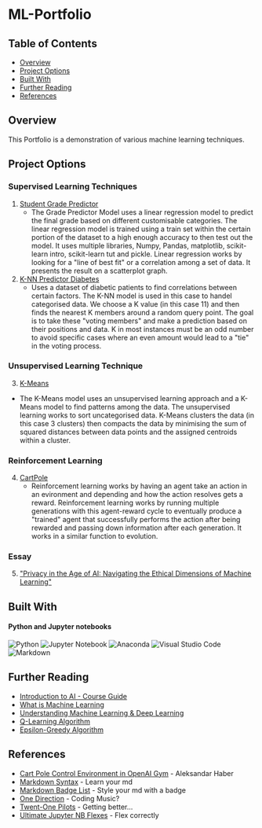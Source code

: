 # ML-Portfolio

## Table of Contents

- [Overview](#overview)
- [Project Options](#project-options)
- [Built With](#built-with)
- [Further Reading](#further-reading)
- [References](#references)

## Overview

This Portfolio is a demonstration of various machine learning techniques. 

## Project Options

### Supervised Learning Techniques
1. [Student Grade Predictor](Student-Grade-PredictorGP.ipynb) 
    - The Grade Predictor Model uses a linear regression model to predict the final grade based on different customisable categories. The linear regression model is trained using a train set within the certain portion of the dataset to a high enough accuracy to then test out the model. It uses multiple libraries, Numpy, Pandas, matplotlib, scikit-learn intro, scikit-learn tut and pickle. Linear regression works by looking for a "line of best fit" or a correlation among a set of data. It presents the result on a scatterplot graph.
2. [K-NN Predictor Diabetes](KNN-Predictor-Diabetes/KNN-Predict.ipynb)
   - Uses a dataset of diabetic patients to find correlations between certain factors. The K-NN model is used in this case to handel categorised data. We choose a K value (in this case 11) and then finds the nearest K members around a random query point. The goal is to take these "voting members" and make a prediction based on their positions and data. K in most instances must be an odd number to avoid specific cases where an even amount would lead to a "tie" in the voting process.

### Unsupervised Learning Technique
3. [K-Means](KMeans/KMeans.ipynb)
- The K-Means model uses an unsupervised learning approach and a K-Means model to find patterns among the data. The unsupervised learning works to sort uncategorised data. K-Means clusters the data (in this case 3 clusters) then compacts the data by minimising the sum of squared distances between data points and the assigned centroids within a cluster.
  
### Reinforcement Learning
4. [CartPole](CartPole/CartPole-v1.ipynb)
   - Reinforcement learning works by having an agent take an action in an evironment and depending and how the action resolves gets a reward. Reinforcement learning works by running multiple generations with this agent-reward cycle to eventually produce a "trained" agent that successfully performs the action after being rewarded and passing down information after each generation. It works in a similar function to evolution. 

### Essay
5. ["Privacy in the Age of AI: Navigating the Ethical Dimensions of Machine Learning"]((https://github.com/CriticaalMiss/ITMLPortfolio/blob/main/Privacy%20in%20the%20Age%20of%20AI%20Navigating%20the%20Ethical%20Dimensions%20of%20Machine%20Learning%20-%20Google%20Docs.pdf))


## Built With

#### Python and Jupyter notebooks

![Python](https://img.shields.io/badge/python-3670A0?style=for-the-badge&logo=python&logoColor=ffdd54)
![Jupyter Notebook](https://img.shields.io/badge/jupyter-%23FA0F00.svg?style=for-the-badge&logo=jupyter&logoColor=white)
![Anaconda](https://img.shields.io/badge/Anaconda-%2344A833.svg?style=for-the-badge&logo=anaconda&logoColor=white)
![Visual Studio Code](https://img.shields.io/badge/Visual%20Studio%20Code-0078d7.svg?style=for-the-badge&logo=visual-studio-code&logoColor=white)
![Markdown](https://img.shields.io/badge/markdown-%23000000.svg?style=for-the-badge&logo=markdown&logoColor=white)


## Further Reading

- [Introduction to AI - Course Guide](https://cgsacteduau.sharepoint.com/:w:/s/cgssharedfolders/EUlW1KFBKzJGskD936SUUCMBLgqp_OeB3nzkrVs3cELybA?e=lFQruw)
- [What is Machine Learning](https://www.mathworks.com/discovery/machine-learning.html)
- [Understanding Machine Learning & Deep Learning](https://dltlabs.medium.com/understanding-machine-learning-deep-learning-f5aa95264d61)
- [Q-Learning Algorithm](https://aleksandarhaber.com/q-learning-in-python-with-tests-in-cart-pole-openai-gym-environment-reinforcement-learning-tutorial/)
- [Epsilon-Greedy Algorithm](https://www.geeksforgeeks.org/epsilon-greedy-algorithm-in-reinforcement-learning/)


## References

- [Cart Pole Control Environment in OpenAI Gym](https://aleksandarhaber.com/cart-pole-control-environment-in-openai-gym-gymnasium-introduction-to-openai-gym/) - Aleksandar Haber
- [Markdown Syntax](https://wilsonmar.github.io/markdown-text-for-github-from-html/) - Learn your md
- [Markdown Badge List](https://github.com/Ileriayo/markdown-badges) - Style your md with a badge
- [One Direction](https://www.youtube.com/watch?v=AsmHz9JCU4M) - Coding Music?
- [Twent-One Pilots](https://www.youtube.com/watch?v=pXRviuL6vMY) - Getting better...
- [Ultimate Jupyter NB Flexes](https://noteable.io/blog/jupyter-notebook-shortcuts-boost-productivity/#:~:text=The%20shortcut%20to%20add%20a,cell%2C%20use%20the%20shortcut%20B.) - Flex correctly
